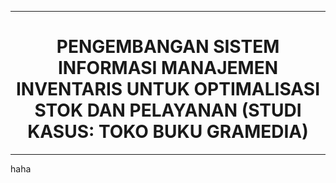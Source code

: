 ---

<div style="text-align:center;">

# **PENGEMBANGAN SISTEM INFORMASI MANAJEMEN INVENTARIS UNTUK OPTIMALISASI STOK DAN PELAYANAN (STUDI KASUS: TOKO BUKU GRAMEDIA)**

</div>

-----------

haha





